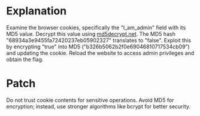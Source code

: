 # Explanation

Examine the browser cookies, specifically the "I_am_admin" field with its MD5 value. Decrypt this value using [md5decrypt.net](https://md5decrypt.net). The MD5 hash "68934a3e9455fa72420237eb05902327" translates to "false". Exploit this by encrypting "true" into MD5 ("b326b5062b2f0e69046810717534cb09") and updating the cookie. Reload the website to access admin privileges and obtain the flag.

# Patch

Do not trust cookie contents for sensitive operations. Avoid MD5 for encryption; instead, use stronger algorithms like bcrypt for better security.